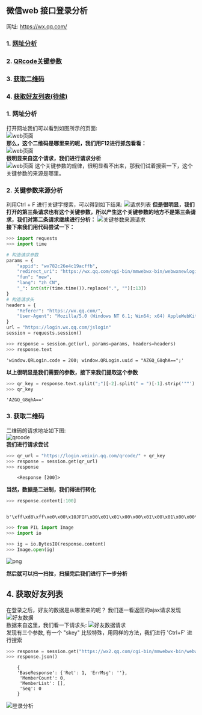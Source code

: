 
## 微信web 接口登录分析
网址: https://wx.qq.com/  

### 1. [网址分析](#1-网址分析)
### 2. [QRcode关键参数](#2-关键参数来源分析)
### 3. [获取二维码](#3-获取二维码)
### 4. [获取好友列表(待续)](#4-获取好友列表)

### 1. 网址分析
打开网址我们可以看到如图所示的页面:  
![web页面](./images/index.png)  
**那么，这个二维码是哪里来的呢，我们用F12进行抓包看看：**  
![web页面](./images/qr.png)  
**很明显来自这个请求，我们进行请求分析**  
![web页面](./images/ana_qr.png) 
这个关键参数的规律，很明显看不出来，那我们试着搜索一下，这个关键参数的来源是哪里。

### 2. 关键参数来源分析
利用Ctrl + F 进行关键字搜索，可以得到如下结果:
![请求列表](./images/ana_key1.png)
**但是很明显，我们打开的第三条请求也有这个关键参数，所以产生这个关键参数的地方不是第三条请求，我们对第二条请求继续进行分析：**
![关键参数来源请求](./images/ana_key2.png)  
**接下来我们用代码尝试一下：**


```python
>>> import requests
>>> import time
```


```python
# 构造请求参数
params = {
    "appid": "wx782c26e4c19acffb",
    "redirect_uri": "https://wx.qq.com/cgi-bin/mmwebwx-bin/webwxnewloginpage",
    "fun": "new",
    "lang": "zh_CN",
    "_": int(str(time.time()).replace(".", "")[:13])
}
# 构造请求头
headers = {
    "Referer": "https://wx.qq.com/",
    "User-Agent": "Mozilla/5.0 (Windows NT 6.1; Win64; x64) AppleWebKit/537.36 (KHTML, like Gecko) Chrome/73.0.3683.86 Safari/537.36",
}
url = "https://login.wx.qq.com/jslogin"
session = requests.session()
```


```python
>>> response = session.get(url, params=params, headers=headers)
>>> response.text
```




    'window.QRLogin.code = 200; window.QRLogin.uuid = "AZGQ_G8qhA==";'



**以上很明显是我们需要的参数，接下来我们提取这个参数**


```python
>>> qr_key = response.text.split(";")[-2].split(" = ")[-1].strip('""')
>>> qr_key
```




    'AZGQ_G8qhA=='



### 3. 获取二维码

二维码的请求地址如下图:  
![qrcode](./images/qr_url.png)  
**我们进行请求尝试**


```python
>>> qr_url = "https://login.weixin.qq.com/qrcode/" + qr_key
>>> response = session.get(qr_url)
>>> response
```



```
    <Response [200]>
```


**当然，数据是二进制，我们得进行转化**


```python
>>> response.content[:100]
```



```
    b'\xff\xd8\xff\xe0\x00\x10JFIF\x00\x01\x01\x00\x00\x01\x00\x01\x00\x00\xff\xdb\x00C\x00\x03\x02\x02\x03\x02\x02\x03\x03\x03\x03\x04\x03\x03\x04\x05\x08\x05\x05\x04\x04\x05\n\x07\x07\x06\x08\x0c\n\x0c\x0c\x0b\n\x0b\x0b\r\x0e\x12\x10\r\x0e\x11\x0e\x0b\x0b\x10\x16\x10\x11\x13\x14\x15\x15\x15\x0c\x0f\x17\x18\x16\x14\x18\x12\x14\x15\x14\xff\xc0\x00\x0b\x08\x01\xae\x01\xae\x01\x01'
```



```python
>>> from PIL import Image
>>> import io
```


```python
>>> ig = io.BytesIO(response.content)
>>> Image.open(ig)
```




![png](output_14_0.png)



**然后就可以扫一扫拉，扫描完后我们进行下一步分析**

## 4. 获取好友列表
在登录之后，好友的数据是从哪里来的呢？ 我们逐一看返回的ajax请求发现  
![好友数据](./images/lgin.png)  
数据来自这里，我们看一下请求头:
![好友数据请求](./images/ana_login.png)  
发现有三个参数, 有一个 "skey" 比较特殊，用同样的方法，我们进行 'Ctrl+F' 进行搜索


```python
>>> response = session.get("https://wx2.qq.com/cgi-bin/mmwebwx-bin/webwxgetcontact?r="+ str(time.time()).replace(".", "")[:13] +"&seq=0&skey=@crypt_4a9c92a1_c808f1ac793e52e77e907f76cf7ca086")
>>> response.json()
```



```
    {
    'BaseResponse': {'Ret': 1, 'ErrMsg': ''},
     'MemberCount': 0,
     'MemberList': [],
     'Seq': 0
    }
```


![登录分析](./images/login_ana.png)
